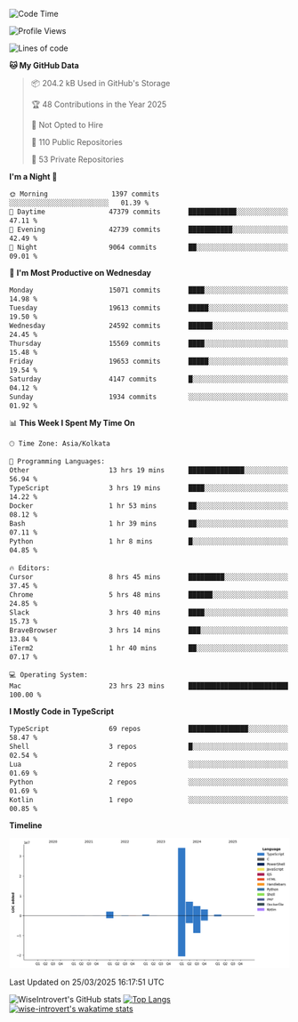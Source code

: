 <!--START_SECTION:waka-->
![Code Time](http://img.shields.io/badge/Code%20Time-2%2C293%20hrs%205%20mins-blue)

![Profile Views](http://img.shields.io/badge/Profile%20Views-0-blue)

![Lines of code](https://img.shields.io/badge/From%20Hello%20World%20I%27ve%20Written-52.8%20million%20lines%20of%20code-blue)

**🐱 My GitHub Data** 

> 📦 204.2 kB Used in GitHub's Storage 
 > 
> 🏆 48 Contributions in the Year 2025
 > 
> 🚫 Not Opted to Hire
 > 
> 📜 110 Public Repositories 
 > 
> 🔑 53 Private Repositories 
 > 
**I'm a Night 🦉** 

```text
🌞 Morning                1397 commits        ░░░░░░░░░░░░░░░░░░░░░░░░░   01.39 % 
🌆 Daytime                47379 commits       ████████████░░░░░░░░░░░░░   47.11 % 
🌃 Evening                42739 commits       ███████████░░░░░░░░░░░░░░   42.49 % 
🌙 Night                  9064 commits        ██░░░░░░░░░░░░░░░░░░░░░░░   09.01 % 
```
📅 **I'm Most Productive on Wednesday** 

```text
Monday                   15071 commits       ████░░░░░░░░░░░░░░░░░░░░░   14.98 % 
Tuesday                  19613 commits       █████░░░░░░░░░░░░░░░░░░░░   19.50 % 
Wednesday                24592 commits       ██████░░░░░░░░░░░░░░░░░░░   24.45 % 
Thursday                 15569 commits       ████░░░░░░░░░░░░░░░░░░░░░   15.48 % 
Friday                   19653 commits       █████░░░░░░░░░░░░░░░░░░░░   19.54 % 
Saturday                 4147 commits        █░░░░░░░░░░░░░░░░░░░░░░░░   04.12 % 
Sunday                   1934 commits        ░░░░░░░░░░░░░░░░░░░░░░░░░   01.92 % 
```


📊 **This Week I Spent My Time On** 

```text
🕑︎ Time Zone: Asia/Kolkata

💬 Programming Languages: 
Other                    13 hrs 19 mins      ██████████████░░░░░░░░░░░   56.94 % 
TypeScript               3 hrs 19 mins       ████░░░░░░░░░░░░░░░░░░░░░   14.22 % 
Docker                   1 hr 53 mins        ██░░░░░░░░░░░░░░░░░░░░░░░   08.12 % 
Bash                     1 hr 39 mins        ██░░░░░░░░░░░░░░░░░░░░░░░   07.11 % 
Python                   1 hr 8 mins         █░░░░░░░░░░░░░░░░░░░░░░░░   04.85 % 

🔥 Editors: 
Cursor                   8 hrs 45 mins       █████████░░░░░░░░░░░░░░░░   37.45 % 
Chrome                   5 hrs 48 mins       ██████░░░░░░░░░░░░░░░░░░░   24.85 % 
Slack                    3 hrs 40 mins       ████░░░░░░░░░░░░░░░░░░░░░   15.73 % 
BraveBrowser             3 hrs 14 mins       ███░░░░░░░░░░░░░░░░░░░░░░   13.84 % 
iTerm2                   1 hr 40 mins        ██░░░░░░░░░░░░░░░░░░░░░░░   07.17 % 

💻 Operating System: 
Mac                      23 hrs 23 mins      █████████████████████████   100.00 % 
```

**I Mostly Code in TypeScript** 

```text
TypeScript               69 repos            ███████████████░░░░░░░░░░   58.47 % 
Shell                    3 repos             █░░░░░░░░░░░░░░░░░░░░░░░░   02.54 % 
Lua                      2 repos             ░░░░░░░░░░░░░░░░░░░░░░░░░   01.69 % 
Python                   2 repos             ░░░░░░░░░░░░░░░░░░░░░░░░░   01.69 % 
Kotlin                   1 repo              ░░░░░░░░░░░░░░░░░░░░░░░░░   00.85 % 
```



**Timeline**

![Lines of Code chart](https://raw.githubusercontent.com/wise-introvert/wise-introvert/master/assets/bar_graph.png)


 Last Updated on 25/03/2025 16:17:51 UTC
<!--END_SECTION:waka-->

![WiseIntrovert's GitHub stats](https://github-readme-stats.vercel.app/api?username=wise-introvert&count_private=true&show_icons=true)
[![Top Langs](https://github-readme-stats.vercel.app/api/top-langs/?username=wise-introvert&langs_count=10)](https://github.com/anuraghazra/github-readme-stats)
[![wise-introvert's wakatime stats](https://github-readme-stats.vercel.app/api/wakatime?username=wiseintrovert)](https://github.com/anuraghazra/github-readme-stats)
